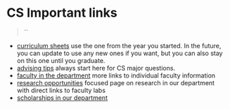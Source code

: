# CS Important links

> ``

- [curriculum sheets](https://web.uri.edu/advising/computer-science-b-a-b-s/)  use the one from the year you started. In the future, you can update to use any new ones if you want, but you can also stay on this one until you graduate.
- [advising tips](https://web.uri.edu/cs/academics/advising/) always start here for CS major questions.
- [faculty in the department](https://web.uri.edu/cs/people/) more links to individual faculty information
- [research opportunities](https://web.uri.edu/cs/research/) focused page on research in our department with direct links to faculty labs
- [scholarships in our department](https://web.uri.edu/cs/scholarships/) 
